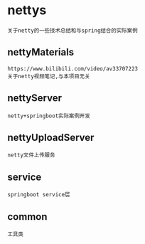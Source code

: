 # nettys
    关于netty的一些技术总结和与spring结合的实际案例
    
## nettyMaterials
    https://www.bilibili.com/video/av33707223
    关于netty视频笔记,与本项目无关

## nettyServer
    netty+springboot实际案例开发
    
## nettyUploadServer
    netty文件上传服务
    
## service
    springboot service层

## common
    工具类
    

